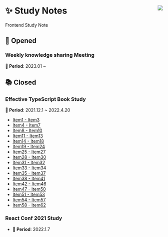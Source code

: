# ✨ Study Notes <img src="https://hits.seeyoufarm.com/api/count/incr/badge.svg?url=https%3A%2F%2Fgithub.com%2Flunit-io%2Ffrontend-study-notes&count_bg=%2379C83D&title_bg=%23555555&icon=&icon_color=%23E7E7E7&title=hits&edge_flat=false" align=right />

Frontend Study Note

## 🌟 Opened

### Weekly knowledge sharing Meeting

**📆 Period**: 2023.01 ~

## 📚 Closed

### Effective TypeScript Book Study

**📆 Period**: 2021.12.1 ~ 2022.4.20

- [Item1 - Item3](effective-typeScript-study/Item01-03.md)
- [Item4 - Item7](effective-typeScript-study/Item04-07.md)
- [Item8 - Item10](effective-typeScript-study/Item08-10.md)
- [Item11 - Item13](effective-typeScript-study/Item11-13.md)
- [Item14 - Item18](effective-typeScript-study/Item14-18.md)
- [Item19 - Item24](effective-typeScript-study/Item19-24.md)
- [Item25 - Item27](effective-typeScript-study/Item25-27.md)
- [Item28 - Item30](effective-typeScript-study/Item28-30.md)
- [Item31 - Item32](effective-typeScript-study/Item31-32.md)
- [Item33 - Item34](effective-typeScript-study/Item33-34.md)
- [Item35 - Item37](effective-typeScript-study/Item35-37.md)
- [Item38 - Item41](effective-typeScript-study/Item38-41.md)
- [Item42 - Item46](effective-typeScript-study/Item42-46.md)
- [Item47 - Item50](effective-typeScript-study/Item47-50.md)
- [Item51 - Item53](effective-typeScript-study/Item51-53.md)
- [Item54 - Item57](effective-typeScript-study/Item54-57.md)
- [Item58 - Item62](effective-typeScript-study/Item58-62.md)

### React Conf 2021 Study

- **📆 Period**: 2022.1.7
